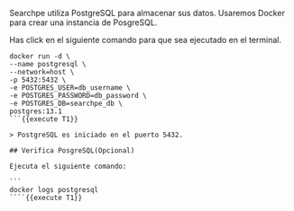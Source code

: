 Searchpe utiliza PostgreSQL para almacenar sus datos. Usaremos Docker para crear una instancia de PosgreSQL.

Has click en el siguiente comando para que sea ejecutado en el terminal.

`````
docker run -d \
--name postgresql \
--network=host \
-p 5432:5432 \
-e POSTGRES_USER=db_username \
-e POSTGRES_PASSWORD=db_password \
-e POSTGRES_DB=searchpe_db \
postgres:13.1
```{{execute T1}}

> PostgreSQL es iniciado en el puerto 5432.

## Verifica PosgreSQL(Opcional)

Ejecuta el siguiente comando:

```
docker logs postgresql
````{{execute T1}}
